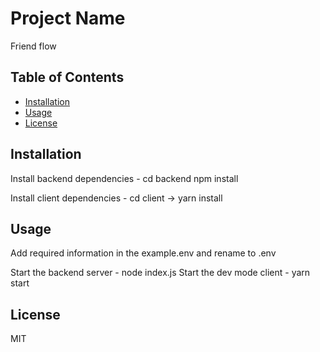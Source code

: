 # Project Name

Friend flow

## Table of Contents

- [Installation](#installation)
- [Usage](#usage)
- [License](#license)

## Installation

Install backend dependencies - cd backend npm install

Install client dependencies - cd client -> yarn install

## Usage

Add required information in the example.env and rename to .env

Start the backend server - node index.js
Start the dev mode client - yarn start

## License

MIT
